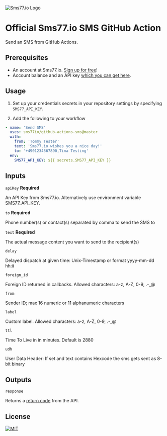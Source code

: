 ![Sms77.io Logo](https://www.sms77.io/wp-content/uploads/2019/07/sms77-Logo-400x79.png "Sms77.io Logo")

# Official Sms77.io SMS GitHub Action

Send an SMS from GitHub Actions.

## Prerequisites

- An account at Sms77.io. [Sign up for free](https://app.sms77.io/anmelden)!
- Account balance and an API
  key [which you can get here](hhttps://app.sms77.io/settings#httpapi).

## Usage

1. Set up your credentials secrets in your repository settings by
   specifying `SMS77_API_KEY`.

2. Add the following to your workflow

```yaml
- name: 'Send SMS'
  uses: sms77io/github-actions-sms@master
  with:
    from: 'Tommy Tester'
    text: 'Sms77.io wishes you a nice day!'
    to: '+4901234567890,Tina Testing'
  env:
    SMS77_API_KEY: ${{ secrets.SMS77_API_KEY }}
```

## Inputs

`apiKey` **Required**

An API Key from Sms77.io. Alternatively use environment variable SMS77_API_KEY.

`to` **Required**

Phone number(s) or contact(s) separated by comma to send the SMS to

`text` **Required**

The actual message content you want to send to the recipient(s)

`delay`

Delayed dispatch at given time: Unix-Timestamp or format yyyy-mm-dd hh:ii

`foreign_id`

Foreign ID returned in callbacks. Allowed characters: a-z, A-Z, 0-9, .-_@

`from`

Sender ID; max 16 numeric or 11 alphanumeric characters

`label`

Custom label. Allowed characters: a-z, A-Z, 0-9, .-_@

`ttl`

Time To Live in in minutes. Default is 2880

`udh`

User Data Header: If set and text contains Hexcode the sms gets sent as 8-bit binary

## Outputs

`response`

Returns a [return code](https://www.sms77.io/en/docs/gateway/http-api/sms-disptach#return)
from the API.

## License

[![MIT](https://img.shields.io/badge/License-MIT-blue.svg)](./LICENSE)
